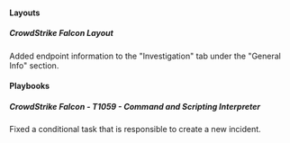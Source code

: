 
#### Layouts

##### CrowdStrike Falcon Layout

Added endpoint information to the "Investigation" tab under the "General Info" section.

#### Playbooks

##### CrowdStrike Falcon - T1059 - Command and Scripting Interpreter

Fixed a conditional task that is responsible to create a new incident.
